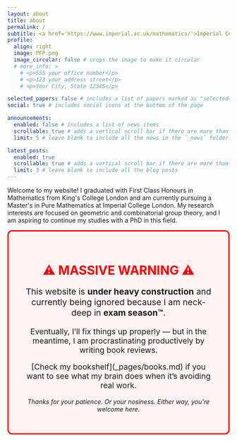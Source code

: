 ```yaml
---
layout: about
title: about
permalink: /
subtitle: <a href='https://www.imperial.ac.uk/mathematics/'>Imperial College London</a>. Domine Dirige Nos.
profile:
  align: right
  image: PFP.png
  image_circular: false # crops the image to make it circular
  # more_info: >
    # <p>555 your office number</p>
    # <p>123 your address street</p>
    # <p>Your City, State 12345</p>

selected_papers: false # includes a list of papers marked as "selected={true}"
social: true # includes social icons at the bottom of the page

announcements:
  enabled: false # includes a list of news items
  scrollable: true # adds a vertical scroll bar if there are more than 3 news items
  limit: 5 # leave blank to include all the news in the `_news` folder

latest_posts:
  enabled: true
  scrollable: true # adds a vertical scroll bar if there are more than 3 new posts items
  limit: 3 # leave blank to include all the blog posts
---
```


Welcome to my website! I graduated with First Class Honours in Mathematics from King's College London and am currently pursuing a Master's in Pure Mathematics at Imperial College London. My research interests are focused on geometric and combinatorial group theory, and I am aspiring to continue my studies with a PhD in this field.

<div style="border: 3px solid red; padding: 2rem; background-color: #fff3f3; border-radius: 10px; margin-bottom: 2rem;">
  <h1 style="color: red; text-align: center;">⚠️ MASSIVE WARNING ⚠️</h1>
  <p style="font-size: 1.2rem; text-align: center;">
    This website is <strong>under heavy construction</strong> and currently being ignored because I am neck-deep in <strong>exam season™</strong>.
  </p>
  <p style="font-size: 1.1rem; text-align: center;">
    Eventually, I’ll fix things up properly — but in the meantime, I am procrastinating productively by writing book reviews.
  </p>
  <p style="font-size: 1.1rem; text-align: center;">
    [Check my bookshelf](_pages/books.md) if you want to see what my brain does when it’s avoiding real work.
  </p>
  <p style="text-align: center; font-style: italic;">Thanks for your patience. Or your nosiness. Either way, you're welcome here.</p>
</div>
